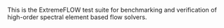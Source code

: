 This is the ExtremeFLOW test suite for benchmarking and verification of high-order spectral element based flow solvers.
